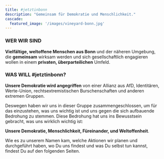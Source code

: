 ```yaml
---
title: #jetztinbonn
description: "Gemeinsam für Demokratie und Menschlichkeit."
cascade:
  featured_image: '/images/vineyard-bonn.jpg'
---
```


### WER WIR SIND
**Vielfältige, weltoffene Menschen aus Bonn** und der näheren Umgebung, die **gemeinsam** wirksam werden und sich gesellschaftlich engagieren wollen in einem **privaten, überparteilichen** Umfeld.


### WAS WILL #jetztinbonn?
**Unsere Demokratie wird angegriffen** von einer Allianz aus AfD, Identitären, Werte-Union, rechtsextremistischen Burschenschaften und anderen extremen Gruppen. 

Deswegen haben wir uns in dieser Gruppe zusammengeschlossen, um für das einzustehen, was uns wichtig ist und uns gegen die sich aufbauende Bedrohung zu stemmen. Diese Bedrohung hat uns ins Bewusstsein gebracht, was uns wirklich wichtig ist:

**Unsere Demokratie, Menschlichkeit, Füreinander, und Weltoffenheit**.


Wie es zu unserem Namen kam, welche Aktionen wir planen und durchgeführt haben, wo Du uns 
findest und was Du selbst tun kannst, findest Du auf den folgenden Seiten.



